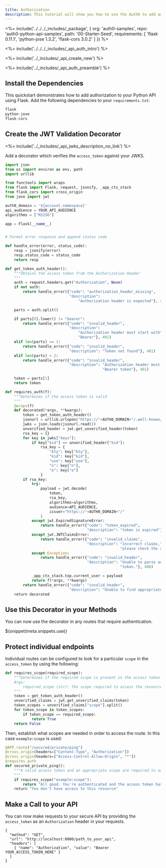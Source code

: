 ```yaml
---
title: Authorization
description: This tutorial will show you how to use the Auth0 to add authorization to your Python API.
---
```


<%= include('../../../_includes/_package', {
  org: 'auth0-samples',
  repo: 'auth0-python-api-samples',
  path: '00-Starter-Seed',
  requirements: [
    'flask 0.11.1',
    'python-jose 1.3.2',
    'flask-cors 3.0.2'
  ]
}) %>

<%= include('../../../_includes/_api_auth_intro') %>

<%= include('../_includes/_api_create_new') %>

<%= include('../_includes/_api_auth_preamble') %>

## Install the Dependencies

This quickstart demonstrates how to add authorization to your Python API using Flask. Add the following dependencies to your `requirements.txt`:

```python
flask
python-jose
flask-cors
```

## Create the JWT Validation Decorator

<%= include('../_includes/_api_jwks_description_no_link') %>

Add a decorator which verifies the `access_token` against your JWKS.

```python
import json
from os import environ as env, path
import urllib

from functools import wraps
from flask import Flask, request, jsonify, _app_ctx_stack
from flask_cors import cross_origin
from jose import jwt

auth0_domain = '${account.namespace}'
api_audience = YOUR_API_AUDIENCE
algorithms = ["RS256"]

app = Flask(__name__)


# Format error response and append status code

def handle_error(error, status_code):
    resp = jsonify(error)
    resp.status_code = status_code
    return resp

def get_token_auth_header():
    """Obtains the access token from the Authorization Header
    """
    auth = request.headers.get("Authorization", None)
    if not auth:
        return handle_error({"code": "authorization_header_missing",
                             "description":
                                 "Authorization header is expected"}, 401)

    parts = auth.split()

    if parts[0].lower() != "bearer":
        return handle_error({"code": "invalid_header",
                             "description":
                                 "Authorization header must start with"
                                 "Bearer"}, 401)
    elif len(parts) == 1:
        return handle_error({"code": "invalid_header",
                             "description": "Token not found"}, 401)
    elif len(parts) > 2:
        return handle_error({"code": "invalid_header",
                             "description": "Authorization header must be"
                                            "Bearer token"}, 401)

    token = parts[1]
    return token

def requires_auth(f):
    """Determines if the access token is valid
    """
    @wraps(f)
    def decorated(*args, **kwargs):
        token = get_token_auth_header()
        jsonurl = urllib.urlopen("https://"+AUTH0_DOMAIN+"/.well-known/jwks.json")
        jwks = json.loads(jsonurl.read())
        unverified_header = jwt.get_unverified_header(token)
        rsa_key = {}
        for key in jwks["keys"]:
            if key["kid"] == unverified_header["kid"]:
                rsa_key = {
                    "kty": key["kty"],
                    "kid": key["kid"],
                    "use": key["use"],
                    "n": key["n"],
                    "e": key["e"]
                }
        if rsa_key:
            try:
                payload = jwt.decode(
                    token,
                    rsa_key,
                    algorithms=algorithms,
                    audience=API_AUDIENCE,
                    issuer="https://"+AUTH0_DOMAIN+"/"
                )
            except jwt.ExpiredSignatureError:
                return handle_error({"code": "token_expired",
                                     "description": "token is expired"}, 401)
            except jwt.JWTClaimsError:
                return handle_error({"code": "invalid_claims",
                                     "description": "incorrect claims,"
                                                    "please check the audience and issuer"}, 401)
            except Exception:
                return handle_error({"code": "invalid_header",
                                     "description": "Unable to parse authentication"
                                                    "token."}, 400)

            _app_ctx_stack.top.current_user = payload
            return f(*args, **kwargs)
        return handle_error({"code": "invalid_header",
                             "description": "Unable to find appropriate key"}, 400)
    return decorated
```


## Use this Decorator in your Methods

You can now use the decorator in any routes that require authentication.

${snippet(meta.snippets.use)}

## Protect individual endpoints

Individual routes can be configured to look for a particular `scope` in the `access_token` by using the following:

```python
def requires_scope(required_scope):
    """Determines if the required scope is present in the access token
    Args:
        required_scope (str): The scope required to access the resource
    """
    token = get_token_auth_header()
    unverified_claims = jwt.get_unverified_claims(token)
    token_scopes = unverified_claims["scope"].split()
    for token_scope in token_scopes:
        if token_scope == required_scope:
            return True
    return False
```

Then, establish what scopes are needed in order to access the route. In this case `example:scope` is used:

```python
@APP.route("/secured/private/ping")
@cross_origin(headers=["Content-Type", "Authorization"])
@cross_origin(headers=["Access-Control-Allow-Origin", "*"])
@requires_auth
def secured_private_ping():
    """A valid access token and an appropriate scope are required to access this route
    """
    if requires_scope("example:scope"):
        return "All good. You're authenticated and the access token has the appropriate scope"
    return "You don't have access to this resource"
```

## Make a Call to your API

You can now make requests to your secure API by providing the `access_token` as an `Authorization` header in your requests.

```har
{
  "method": "GET",
  "url": "http://localhost:8000/path_to_your_api",
  "headers": [
    { "name": "Authorization", "value": "Bearer YOUR_ACCESS_TOKEN_HERE" }
  ]
}
```
